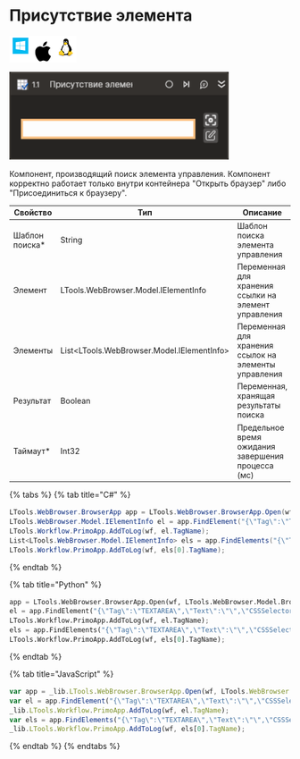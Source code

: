# Присутствие элемента

![](../../../resources/activities/basic/browser/image-100-1-1-1-1-1-1-1-2-221.png)

![](../../../resources/activities/basic/browser/element-exista-activity.png)

Компонент, производящий поиск элемента управления. Компонент корректно работает только внутри контейнера "Открыть браузер" либо "Присоединиться к браузеру".

| Свойство        | Тип                                         | Описание                                              |
| --------------- | ------------------------------------------- | ----------------------------------------------------- |
| Шаблон поиска\* | String                                      | Шаблон поиска элемента управления                     |
| Элемент         | LTools.WebBrowser.Model.IElementInfo        | Переменная для хранения ссылки на элемент управления  |
| Элементы        | List\<LTools.WebBrowser.Model.IElementInfo> | Переменная для хранения ссылок на элементы управления |
| Результат       | Boolean                                     | Переменная, хранящая результаты поиска                |
| Таймаут\*       | Int32                                       | Предельное время ожидания завершения процесса (мс)    |

{% tabs %}
{% tab title="C#" %}
```csharp
LTools.WebBrowser.BrowserApp app = LTools.WebBrowser.BrowserApp.Open(wf, LTools.WebBrowser.Model.BrowserTypes.Yandex, "https://www.google.com/");
LTools.WebBrowser.Model.IElementInfo el = app.FindElement("{\"Tag\":\"TEXTAREA\",\"Text\":\"\",\"CSSSelector\":\"\",\"SearchFrames\":false,\"Attributes\":[{\"Key\":\"CLASS\",\"Value\":\"gLFyf\"}]}");
LTools.Workflow.PrimoApp.AddToLog(wf, el.TagName);
List<LTools.WebBrowser.Model.IElementInfo> els = app.FindElements("{\"Tag\":\"TEXTAREA\",\"Text\":\"\",\"CSSSelector\":\"\",\"SearchFrames\":false,\"Attributes\":[{\"Key\":\"CLASS\",\"Value\":\"gLFyf\"}]}");
LTools.Workflow.PrimoApp.AddToLog(wf, els[0].TagName);
```
{% endtab %}

{% tab title="Python" %}
```python
app = LTools.WebBrowser.BrowserApp.Open(wf, LTools.WebBrowser.Model.BrowserTypes.Yandex, "https://www.google.com/")
el = app.FindElement("{\"Tag\":\"TEXTAREA\",\"Text\":\"\",\"CSSSelector\":\"\",\"SearchFrames\":false,\"Attributes\":[{\"Key\":\"CLASS\",\"Value\":\"gLFyf\"}]}")
LTools.Workflow.PrimoApp.AddToLog(wf, el.TagName);
els = app.FindElements("{\"Tag\":\"TEXTAREA\",\"Text\":\"\",\"CSSSelector\":\"\",\"SearchFrames\":false,\"Attributes\":[{\"Key\":\"CLASS\",\"Value\":\"gLFyf\"}]}")
LTools.Workflow.PrimoApp.AddToLog(wf, els[0].TagName);
```
{% endtab %}

{% tab title="JavaScript" %}
```javascript
var app = _lib.LTools.WebBrowser.BrowserApp.Open(wf, LTools.WebBrowser.Model.BrowserTypes.Yandex, "https://www.google.com/");
var el = app.FindElement("{\"Tag\":\"TEXTAREA\",\"Text\":\"\",\"CSSSelector\":\"\",\"SearchFrames\":false,\"Attributes\":[{\"Key\":\"CLASS\",\"Value\":\"gLFyf\"}]}");
_lib.LTools.Workflow.PrimoApp.AddToLog(wf, el.TagName);
var els = app.FindElements("{\"Tag\":\"TEXTAREA\",\"Text\":\"\",\"CSSSelector\":\"\",\"SearchFrames\":false,\"Attributes\":[{\"Key\":\"CLASS\",\"Value\":\"gLFyf\"}]}");
_lib.LTools.Workflow.PrimoApp.AddToLog(wf, els[0].TagName);
```
{% endtab %}
{% endtabs %}

